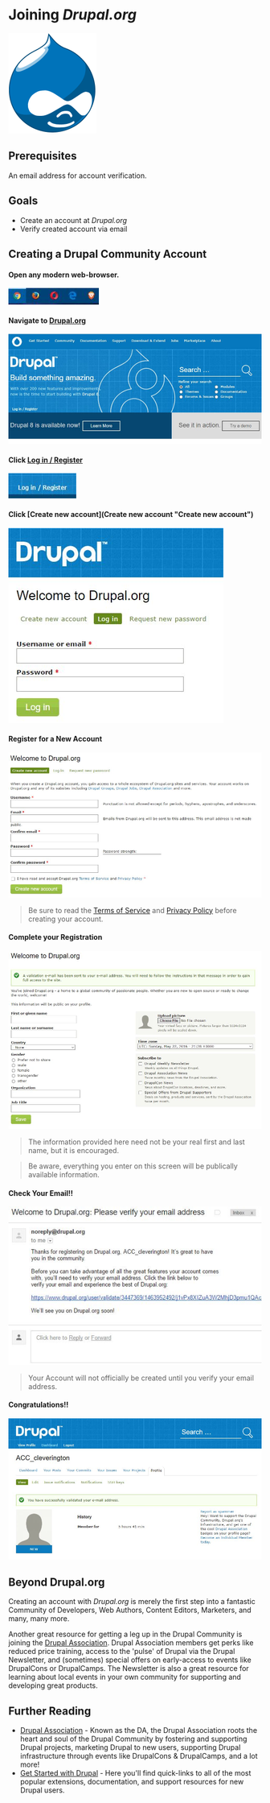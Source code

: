 # Joining *Drupal.org*

![Druplicon](../images/general/drupal-logos/druplicon-logos/druplicon-small.png)

## Prerequisites

An email address for account verification.

## Goals

* Create an account at *Drupal.org*
* Verify created account via email

## Creating a Drupal Community Account

#### Open any modern web-browser.
![Modern Browsers](../images/general/modern-browsers.JPG)

#### Navigate to [Drupal.org](https://www.drupal.org "Drupal.org")
![Drupal.org Home](../images/unit-1-preparing-your-development-environment/join-drupal/join-drupal_1.JPG)

#### Click [Log in / Register](https://www.drupal.org/user "Log in / Register")
![Log in / Register](../images/unit-1-preparing-your-development-environment/join-drupal/join-drupal_2.JPG)

#### Click [Create new account](Create new account "Create new account")
![Create a new account](../images/unit-1-preparing-your-development-environment/join-drupal/join-drupal_3.JPG)

#### Register for a New Account
![Create a new account](../images/unit-1-preparing-your-development-environment/join-drupal/join-drupal_4.JPG)
> Be sure to read the [Terms of Service](https://register.drupal.org/terms "Terms of Service") and [Privacy Policy](https://register.drupal.org/privacy "Privacy Policy") before creating your account.

#### Complete your Registration
![Finish Registration](../images/unit-1-preparing-your-development-environment/join-drupal/join-drupal_5.JPG)
> The information provided here need not be your real first and last name, but it is encouraged.

> Be aware, everything you enter on this screen will be publically available information.

#### Check Your Email!!
![Verify Your Email](../images/unit-1-preparing-your-development-environment/join-drupal/join-drupal_6.JPG)
> Your Account will not officially be created until you verify your email address.

#### Congratulations!!
![Congratulations](../images/unit-1-preparing-your-development-environment/join-drupal/join-drupal_7.JPG)

## Beyond Drupal.org

Creating an account with *Drupal.org* is merely the first step into a fantastic Community of Developers, Web Authors, Content Editors, Marketers, and many, many more.

Another great resource for getting a leg up in the Drupal Community is joining the [Drupal Association](https://assoc.drupal.org "Drupal Association"). Drupal Association members get perks like reduced price training, access to the 'pulse' of Drupal via the Drupal Newsletter, and (sometimes) special offers on early-access to events like DrupalCons or DrupalCamps. The Newsletter is also a great resource for learning about local events in your own community for supporting and developing great products.

## Further Reading
 * [Drupal Association](https://assoc.drupal.org "Drupal Association") - Known as the DA, the Drupal Association roots the heart and soul of the Drupal Community by fostering and supporting Drupal projects, marketing Drupal to new users, supporting Drupal infrastructure through events like DrupalCons & DrupalCamps, and a lot more!
 * [Get Started with Drupal](https://www.drupal.org/start "Get Started with Drupal")  - Here you'll find quick-links to all of the most popular extensions, documentation, and support resources for new Drupal users.
